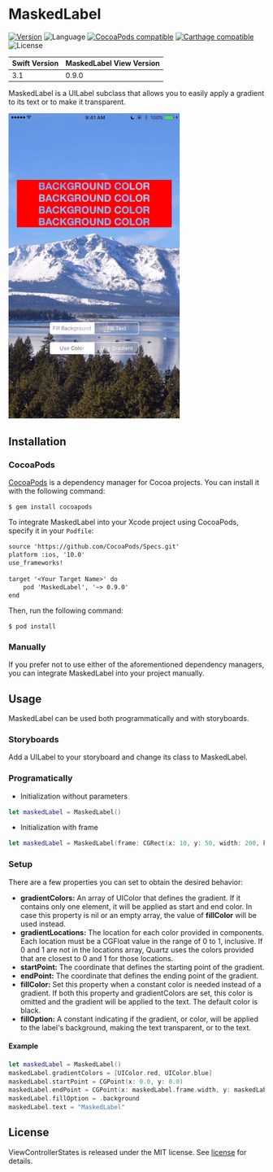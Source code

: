 # MaskedLabel
[![Version](https://img.shields.io/github/release/darincon/MaskedLabel.svg)](https://github.com/darincon/MaskedLabel/releases) ![Language](https://img.shields.io/badge/language-Swift%203-orange.svg) [![CocoaPods compatible](https://img.shields.io/cocoapods/v/MaskedLabel.svg)](https://cocoapods.org/pods/MaskedLabel) [![Carthage compatible](https://img.shields.io/badge/Carthage-compatible-4BC51D.svg?style=flat)](https://github.com/Carthage/Carthage) ![License](https://img.shields.io/github/license/darincon/MaskedLabel.svg?style=flat)

| Swift Version | MaskedLabel View Version |
| ------------- | ------------------------ |
| 3.1           | 0.9.0                    |

MaskedLabel is a UILabel subclass that allows you to easily apply a gradient to its text or to make it transparent.

![alt tag](/demo.gif)

## Installation
### CocoaPods
[CocoaPods](https://cocoapods.org/) is a dependency manager for Cocoa projects. You can install it with the following command:

```
$ gem install cocoapods
```
To integrate MaskedLabel into your Xcode project using CocoaPods, specify it in your `Podfile`:

```
source 'https://github.com/CocoaPods/Specs.git'
platform :ios, '10.0'
use_frameworks!

target '<Your Target Name>' do
    pod 'MaskedLabel', '~> 0.9.0'
end
```
Then, run the following command:

```
$ pod install
```
### Manually
If you prefer not to use either of the aforementioned dependency managers, you can integrate MaskedLabel into your project manually.

## Usage
MaskedLabel can be used both programmatically and with storyboards.

### Storyboards
Add a UILabel to your storyboard and change its class to MaskedLabel.

### Programatically
* Initialization without parameters

```swift
let maskedLabel = MaskedLabel()
```
* Initialization with frame

```swift
let maskedLabel = MaskedLabel(frame: CGRect(x: 10, y: 50, width: 200, height: 100))
```
### Setup
There are a few properties you can set to obtain the desired behavior:

* **gradientColors:** An array of UIColor that defines the gradient. If it contains only one element, it will be applied as start and end color. In case this property is nil or an empty array, the value of **fillColor** will be used instead.
* **gradientLocations:** The location for each color provided in components. Each location must be a CGFloat value in the range of 0 to 1, inclusive. If 0 and 1 are not in the locations array, Quartz uses the colors provided that are closest to 0 and 1 for those locations.
* **startPoint:** The coordinate that defines the starting point of the gradient.
* **endPoint:** The coordinate that defines the ending point of the gradient.
* **fillColor:** Set this property when a constant color is needed instead of a gradient. If both this property and gradientColors are set, this color is omitted and the gradient will be applied to the text. The default color is black.
* **fillOption:** A constant indicating if the gradient, or color, will be applied to the label's background, making the text transparent, or to the text.

#### Example

```swift
let maskedLabel = MaskedLabel()
maskedLabel.gradientColors = [UIColor.red, UIColor.blue]
maskedLabel.startPoint = CGPoint(x: 0.0, y: 0.0)
maskedLabel.endPoint = CGPoint(x: maskedLabel.frame.width, y: maskedLabel.frame.height)
maskedLabel.fillOption = .background
maskedLabel.text = "MaskedLabel"
```

## License
ViewControllerStates is released under the MIT license. See [license](/LICENSE) for details.
